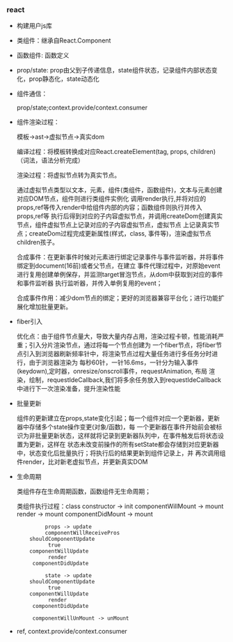 ### react

- 构建用户js库

- 类组件：继承自React.Component

- 函数组件: 函数定义

- prop/state: prop由父到子传递信息，state组件状态，记录组件内部状态变化，prop静态化，state动态化

- 组件通信：

  prop/state;context.provide/context.consumer

- 组件渲染过程：

  模板->ast->虚拟节点->真实dom

  编译过程：将模板转换成对应React.createElement(tag, props, children)（词法，语法分析完成）

  渲染过程：将虚拟节点转为真实节点。

  通过虚拟节点类型以文本，元素，组件(类组件，函数组件)，文本与元素创建对应DOM节点，组件则进行类组件实例化
  调用render执行,并将对应的props,ref等传入render中给组件内部的内容；函数组件则执行并传入props,ref等
  执行后得到对应的子内容虚拟节点，并调用createDom创建真实节点，组件虚拟节点上记录对应的子内容虚拟节点，虚拟节点
  上记录真实节点；createDom过程完成更新属性(样式，class, 事件等)，渲染虚拟节点children孩子。

  合成事件：在更新事件时候对元素进行绑定记录事件与事件监听器，并将事件绑定到document(16前)或者父节点，在建立
  事件代理过程中，对原始event进行复用创建单例保存，并监测target冒泡节点，从dom中获取到对应的事件和事件监听器
  执行监听器，并传入单例复用的event；

  合成事件作用：减少dom节点的绑定；更好的浏览器兼容平台化；进行功能扩展化增加批量更新。

- fiber引入

  优化点：由于组件节点量大，导致大量内存占用，渲染过程卡顿，性能消耗严重；引入分片渲染节点，通过将每一个节点创建为
  一个fiber节点，将fiber节点引入到浏览器刷新频率针中，将渲染节点过程大量任务进行多任务分时进行，由于浏览器渲染为
  每秒60针，一针16.6ms，一针分为输入事件(keydown),定时器，onresize/onscroll事件，requestAnimation, 布局
  渲染，绘制，requestIdeCallback,我们将多余任务放入到requestIdeCallback中进行下一次渲染准备，提升渲染性能

- 批量更新

  组件的更新建立在props,state变化引起；每一个组件对应一个更新器，更新器中存储多个state操作变更(对象/函数)，每
  一个更新器在事件开始前会被标识为非批量更新状态，这样就将记录到更新器队列中，在事件触发后将状态设置为更新，这样在
  状态未改变前操作的所有setState都会存储到对应更新器中，状态变化后批量执行；将执行后的结果更新到组件记录上，并
  再次调用组件render，比对新老虚拟节点，并更新真实DOM

- 生命周期

  类组件存在生命周期函数，函数组件无生命周期；

  类组件执行过程：class constructor -> init
               componentWillMount -> mount
               render -> mount
               componentDidMount -> mount

               props -> update
               componentWillReceivePros
          shouldComponentUpdate
                true
          componentWillUpdate
                render
           componentDidUpdate

               state -> update
          shouldComponentUpdate
                true
          componentWillUpdate
                render
           componentDidUpdate

           componentWillUnMount -> unMount

- ref, context.provide/context.consumer





<!-- er
     id eid url status
                 ok

     eid->

     eid+token->

     code->
     access_token
       uid+token

    对比 uid后token与eid token更新eid状态并跳转页面 -->






